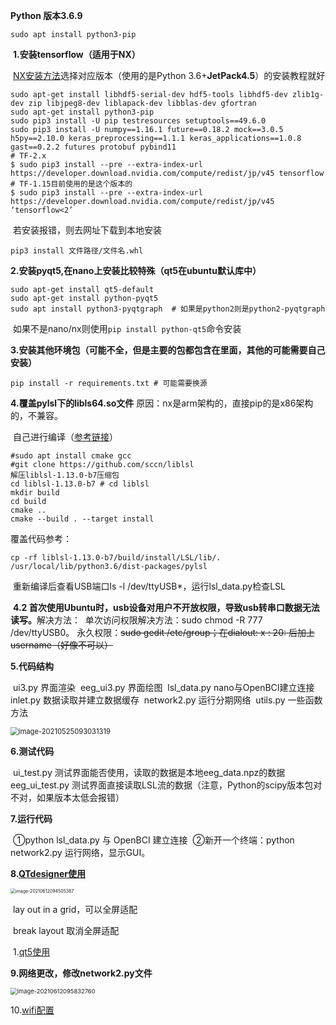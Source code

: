 **Python 版本3.6.9**

```
sudo apt install python3-pip
```

​	**1.安装tensorflow（适用于NX）**

​	[NX安装方法](https://forums.developer.nvidia.com/t/official-tensorflow-for-jetson-agx-xavier/65523)选择对应版本（使用的是Python 3.6+**JetPack4.5**）的安装教程就好

```
sudo apt-get install libhdf5-serial-dev hdf5-tools libhdf5-dev zlib1g-dev zip libjpeg8-dev liblapack-dev libblas-dev gfortran
sudo apt-get install python3-pip
sudo pip3 install -U pip testresources setuptools==49.6.0
sudo pip3 install -U numpy==1.16.1 future==0.18.2 mock==3.0.5 h5py==2.10.0 keras_preprocessing==1.1.1 keras_applications==1.0.8 gast==0.2.2 futures protobuf pybind11
# TF-2.x
$ sudo pip3 install --pre --extra-index-url https://developer.download.nvidia.com/compute/redist/jp/v45 tensorflow
# TF-1.15目前使用的是这个版本的
$ sudo pip3 install --pre --extra-index-url https://developer.download.nvidia.com/compute/redist/jp/v45 ‘tensorflow<2’
```

​	若安装报错，则去网址下载到本地安装

```
pip3 install 文件路径/文件名.whl
```

**2.安装pyqt5,在nano上安装比较特殊（qt5在ubuntu默认库中）**

```
sudo apt-get install qt5-default
sudo apt-get install python-pyqt5
sudo apt install python3-pyqtgraph	# 如果是python2则是python2-pyqtgraph
```

​	如果不是nano/nx则使用`pip install python-qt5`命令安装

**3.安装其他环境包（可能不全，但是主要的包都包含在里面，其他的可能需要自己安装）**

```
pip install -r requirements.txt	# 可能需要换源
```

**4.覆盖pylsl下的libls64.so文件**
	原因：nx是arm架构的，直接pip的是x86架构的，不兼容。

​	自己进行编译（[参考链接](https://github.com/labstreaminglayer/liblsl-Python/issues/16)）

```
#sudo apt install cmake gcc
#git clone https://github.com/sccn/liblsl
解压liblsl-1.13.0-b7压缩包
cd liblsl-1.13.0-b7	# cd liblsl
mkdir build
cd build
cmake ..
cmake --build . --target install
```

覆盖代码参考：

```
cp -rf liblsl-1.13.0-b7/build/install/LSL/lib/. /usr/local/lib/python3.6/dist-packages/pylsl
```

​	重新编译后查看USB端口ls -l /dev/ttyUSB*，运行lsl_data.py检查LSL

​	**4.2 首次使用Ubuntu时，usb设备对用户不开放权限，导致usb转串口数据无法读写。**
​	解决方法：
​		单次访问权限解决方法：sudo chmod -R 777 /dev/ttyUSB0。
​		永久权限：~~sudo gedit /etc/group；在dialout: x : 20: 后加上username（好像不可以）~~

**5.代码结构**

​	ui3.py 界面渲染
​	eeg_ui3.py 界面绘图
​	lsl_data.py nano与OpenBCI建立连接
​	inlet.py 数据读取并建立数据缓存
​	network2.py 运行分期网络
​	utils.py 一些函数方法

<img src="../../../脑电相关/睡眠脑电/picture/image-20210525093031319.png" alt="image-20210525093031319" style="zoom:80%;" />

**6.测试代码**

​	ui_test.py 测试界面能否使用，读取的数据是本地eeg_data.npz的数据
​	eeg_ui_test.py 测试界面直接读取LSL流的数据（注意，Python的scipy版本包对不对，如果版本太低会报错）

**7.运行代码**

​	①python lsl_data.py 与 OpenBCI 建立连接
​	②新开一个终端：python network2.py 运行网络，显示GUI。

**8.[QTdesigner使用](https://www.cnblogs.com/bu123/p/9895105.html)**

<img src="../../../脑电相关/睡眠脑电/picture/image-20210612094505387.png" alt="image-20210612094505387" style="zoom:50%;" />

​	lay out in a grid，可以全屏适配

​	break layout 取消全屏适配

​	1.[qt5使用](https://blog.csdn.net/panrenlong/article/details/80183519)

**9.网络更改，修改network2.py文件**

<img src="../../../脑电相关/睡眠脑电/picture/image-20210612095832760.png" alt="image-20210612095832760" style="zoom:67%;" />

10.[wifi配置](https://github.com/brainflow-dev/brainflow/blob/0c813b47cd75474049637e32ef1d344d960a931b/tests/python/brainflow_get_data.py)